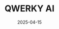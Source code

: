 ---  
layout: startup_page  
title: "QWERKY AI"  
id: "qwerky.ai"  
permalink: "/qwerkyaiqwerky.ai04152025/"  
website: "https://qwerky.ai/"  
funding_round: "Seed"  
funding_amount: "$2M"  
investors: "private investors in Columbia, South Carolina, and Oklahoma City"  
about: "QWERKY AI is developing an AI platform focused on enhancing AI's creative capabilities, initially targeting knowledge work and creative tools. Their novel inference engine aims to make AI feel more human, challenging industry norms about intelligence. The company plans to use its seed funding to expand its team and research and development."  
markets: "AI, Generative AI, Software"  
hq: "Columbia, South Carolina, United States"  
founded_year: "2024"  
linkedin: "https://www.linkedin.com/company/qwerky-ai"  
twitter: "https://x.com/QwerkyAi"  
instagram: "https://www.instagram.com/qwerkyai/"  
facebook: ""  
crunchbase: "https://www.crunchbase.com/organization/qwerky-ai"  
pitchbook: ""  

date_display: "15-Apr-2025"  
date: "2025-04-15"

# SEO Optimization  
meta_title: "QWERKY AI - Seed Funding ($2M)"  
meta_description: "QWERKY AI, QWERKY AI is developing an AI platform focused on enhancing AI's creative capabilities, initially targeting knowledge work and creative tools. Their n..."  
meta_keywords: "QWERKY AI, AI, Generative AI, Software, Seed funding"  
canonical_url: "https://startup.projectstartups.com/qwerkyaiqwerky.ai04152025/"  
---